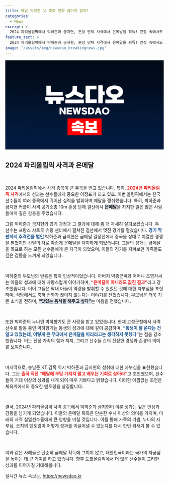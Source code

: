 ```yaml
---
title: 메달 박하준 父 축하 전화 끊이지 않아!
categories:
  - News
excerpt: >
  2024 파리올림픽에서 박하준과 금지현, 혼성 단체 사격에서 은메달을 획득! 긴장 속에서도 가족들 덕분에 더욱 뜻깊은 순간을 만들어냈다. 그들의 눈물과 기쁨이 전해지는 감동적인 이야기!
feature_text: >
  2024 파리올림픽에서 박하준과 금지현, 혼성 단체 사격에서 은메달을 획득! 긴장 속에서도 가족들 덕분에 더욱 뜻깊은 순간을 만들어냈다. 그들의 눈물과 기쁨이 전해지는 감동적인 이야기!
image: '/assets/img/newsdao_breakingnews.jpg'
---
```


<p><img src="/assets/img/newsdao_breakingnews.jpg" alt="pcversion 속보" /></p>

<h2 data-ke-size="size26">2024 파리올림픽 사격과 은메달</h2>

<p data-ke-size="size16">&nbsp;</p>

<p>2024 파리올림픽에서 사격 종목이 큰 주목을 받고 있습니다. 특히, <b><span style="color: #ee2323;">2024년 파리올림픽 사격</span></b>에서의 성과는 선수들에게 중요한 이정표가 되고 있죠. 이번 올림픽에서는 한국 선수들이 여러 종목에서 뛰어난 실력을 발휘하며 메달을 쟁취했습니다. 특히, 박하준과 금지현 커플이 사격 공기소총 10m 혼성 단체 결선에서 <b><span style="background-color: #21538527;">은메달</span></b>을 차지한 일은 많은 사람들에게 깊은 감동을 주었습니다. </p>

<p>그럼 박하준과 금지현의 경기 과정과 그 결과에 대해 좀 더 자세히 살펴보겠습니다. 두 선수는 프랑스 샤토루 슈팅 센터에서 펼쳐진 결선에서 멋진 경기를 펼쳤습니다. <b><span style="color: #1a5490;">경기 막판까지 추격전을 벌인</span></b> 박하준과 금지현은 금메달 결정전에서 중국을 상대로 치열한 경쟁을 펼쳤지만 간발의 차로 아쉽게 은메달을 차지하게 되었습니다. 그들의 성과는 금메달을 목표로 하는 모든 선수들에게 큰 자극이 되었으며, 이들의 경기를 지켜보던 가족들도 깊은 감동을 느끼게 되었습니다.</p>

<p data-ke-size="size16">&nbsp;</p>

<p>박하준의 부모님의 반응은 특히 인상적이었습니다. 아버지 박종균씨와 어머니 조영자씨는 아들의 성과에 대해 자랑스럽게 이야기하며, <b><span style="color: #ee2323;">“은메달이 아니라도 값진 결과”</span></b>라고 강조했습니다. 이어 그들은 막내 아들이 역량을 발휘할 수 있었던 것에 대한 자부심을 표현하며, 식당에서도 축하 전화가 끊이지 않는다는 이야기를 전했습니다. 부모님은 더욱 기쁜 소식을 전하며, <b><span style="background-color: #21538527;">“맛있는 음식을 해주고 싶다”</span></b>는 마음을 전했습니다. </p>

<p data-ke-size="size16">&nbsp;</p>

<p>또한 박하준의 누나인 박하향기도 큰 사랑을 받고 있었습니다. 현재 고성군청에서 사격 선수로 활동 중인 박하향기는 동생의 성과에 대해 깊이 공감하며, <b><span style="color: #1a5490;">“동생이 잘 쏜다는 건 알고 있었는데, 이렇게 큰 무대에서 은메달을 따리라고는 생각하지 못했다”</span></b>는 점을 강조했습니다. 이는 진정 가족의 힘과 지지, 그리고 선수들 간의 진정한 경쟁과 존경의 의미를 보여줍니다.</p>

<p data-ke-size="size16">&nbsp;</p>

<p>마지막으로, 송남준 KT 감독 역시 박하준과 금지현의 성취에 대한 자부심을 표현했습니다. 그는 <b><span style="color: #ee2323;">출국 직전 “메달에 부담 가지지 말고 배우는 기회로 삼아라”</span></b>고 조언했으며, 선수들이 기대 이상의 성과를 내게 되어 매우 기쁘다고 밝혔습니다. 이러한 아낌없는 조언은 체육계에서의 중요한 멘토링을 상징합니다.</p>

<p data-ke-size="size16">&nbsp;</p>

<p>결국, 2024년 파리올림픽 사격 종목에서 박하준과 금지현이 이룬 성과는 깊은 인상과 감동을 남기게 되었습니다. 이들의 은메달 획득은 단순한 수치 이상의 의미를 가지며, 미래의 사격 실업선수들에게 큰 영향을 미칠 것입니다. 이를 통해 가족의 기쁨, 누나의 자부심, 코치의 멘토링이 어떻게 성과를 이끌어낼 수 있는지를 다시 한번 되새겨 볼 수 있습니다. </p>

<p data-ke-size="size16">&nbsp;</p>

<p>이와 같은 사례들은 단순히 금메달 획득에 그치지 않고, 대한민국이라는 국가의 자긍심을 높이는 데 큰 기여를 하고 있습니다. 향후 도쿄올림픽에서 더 많은 선수들이 그러한 성과를 이어가길 기대해봅니다.</p>
실시간 뉴스 속보는, <a href="https://newsdao.kr" rel="dofollow">https://newsdao.kr</a>


